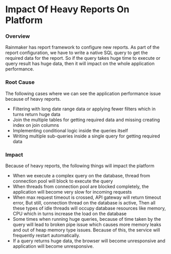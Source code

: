 # Impact Of Heavy Reports On Platform

### Overview <a id="Overview"></a>

Rainmaker has report framework to configure new reports. As part of the report configuration, we have to write a native SQL query to get the required data for the report. So if the query takes huge time to execute or query result has huge data, then it will impact on the whole application performance.

### Root Cause <a id="Root-Cause"></a>

The following cases where we can see the application performance issue because of heavy reports.

*  Filtering with long date range data or applying fewer filters which in turns return huge data
* Join the multiple tables for getting required data and missing creating index on join columns
* Implementing conditional logic inside the queries itself
* Writing multiple sub-queries inside a single query for getting required data

### Impact <a id="Impact"></a>

Because of heavy reports, the following things will impact the platform

* When we execute a complex query on the database, thread from connection pool will block to execute the query
* When threads from connection pool are blocked completely, the application will become very slow for incoming requests
* When max request timeout is crossed, API gateway will return timeout error, But still, connection thread on the database is active, Then all these types of idle threads will occupy database resources like memory, CPU which in turns increase the load on the database
* Some times when running huge queries, because of time taken by the query will lead to broken pipe issue which causes more memory leaks and out of heap memory type issues. Because of this, the service will frequently restart automatically.
* If a query returns huge data, the browser will become unresponsive and application will become unresponsive.

